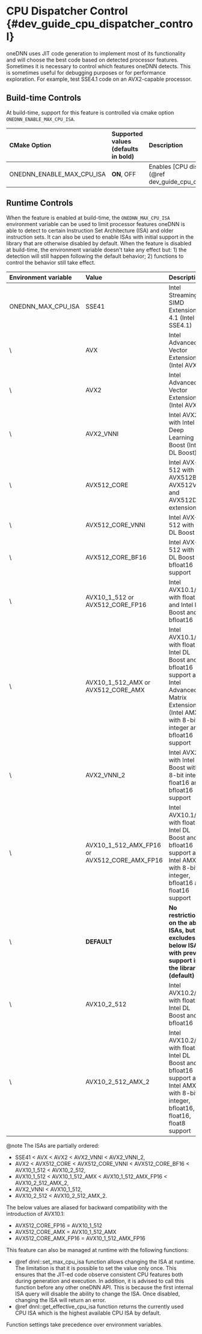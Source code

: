 CPU Dispatcher Control {#dev_guide_cpu_dispatcher_control}
==========================================================

oneDNN uses JIT code generation to implement most of its functionality and will
choose the best code based on detected processor features. Sometimes it is
necessary to control which features oneDNN detects. This is sometimes useful for
debugging purposes or for performance exploration. For example, test SSE4.1 code
on an AVX2-capable processor.

## Build-time Controls

At build-time, support for this feature is controlled via cmake option
`ONEDNN_ENABLE_MAX_CPU_ISA`.

| CMake Option              | Supported values (defaults in bold) | Description                                                              |
|:--------------------------|:------------------------------------|:-------------------------------------------------------------------------|
| ONEDNN_ENABLE_MAX_CPU_ISA | **ON**, OFF                         | Enables [CPU dispatcher controls](@ref dev_guide_cpu_dispatcher_control) |

## Runtime Controls

When the feature is enabled at build-time, the `ONEDNN_MAX_CPU_ISA` environment
variable can be used to limit processor features oneDNN is able to detect to
certain Instruction Set Architecture (ISA) and older instruction sets. It can
also be used to enable ISAs with initial support in the library that are
otherwise disabled by default. When the feature is disabled at build-time, the
environment variable doesn't take any effect but: 1) the detection will still
happen following the default behavior; 2) functions to control the behavior
still take effect.

| Environment variable | Value                                        | Description                                                                                                                                                           |
|:---------------------|:---------------------------------------------|:----------------------------------------------------------------------------------------------------------------------------------------------------------------------|
| ONEDNN_MAX_CPU_ISA   | SSE41                                        | Intel Streaming SIMD Extensions 4.1 (Intel SSE4.1)                                                                                                                    |
| \                    | AVX                                          | Intel Advanced Vector Extensions (Intel AVX)                                                                                                                          |
| \                    | AVX2                                         | Intel Advanced Vector Extensions 2 (Intel AVX2)                                                                                                                       |
| \                    | AVX2_VNNI                                    | Intel AVX2 with Intel Deep Learning Boost (Intel DL Boost)                                                                                                            |
| \                    | AVX512_CORE                                  | Intel AVX-512 with AVX512BW, AVX512VL, and AVX512DQ extensions                                                                                                        |
| \                    | AVX512_CORE_VNNI                             | Intel AVX-512 with Intel DL Boost                                                                                                                                     |
| \                    | AVX512_CORE_BF16                             | Intel AVX-512 with Intel DL Boost and bfloat16 support                                                                                                                |
| \                    | AVX10_1_512 or AVX512_CORE_FP16              | Intel AVX10.1/512 with float16 and Intel DL Boost and bfloat16                                                                                                        |
| \                    | AVX10_1_512_AMX or AVX512_CORE_AMX           | Intel AVX10.1/512 with float16, Intel DL Boost and bfloat16 support and Intel Advanced Matrix Extensions (Intel AMX) with 8-bit integer and bfloat16 support          |
| \                    | AVX2_VNNI_2                                  | Intel AVX2 with Intel DL Boost with 8-bit integer, float16 and bfloat16 support                                                                                       |
| \                    | AVX10_1_512_AMX_FP16 or AVX512_CORE_AMX_FP16 | Intel AVX10.1/512 with float16, Intel DL Boost and bfloat16 support and Intel AMX with 8-bit integer, bfloat16 and float16 support                                    |
| \                    | **DEFAULT**                                  | **No restrictions on the above ISAs, but excludes the below ISAs with preview support in the library (default)**                                                      |
| \                    | AVX10_2_512                                  | Intel AVX10.2/512 with float16, Intel DL Boost and bfloat16                                                                                                           |
| \                    | AVX10_2_512_AMX_2                            | Intel AVX10.2/512 with float16, Intel DL Boost and bfloat16 support and Intel AMX with 8-bit integer, bfloat16, float16, float8 support                               |

@note The ISAs are partially ordered:
* SSE41 < AVX < AVX2 < AVX2_VNNI < AVX2_VNNI_2,
* AVX2 < AVX512_CORE < AVX512_CORE_VNNI < AVX512_CORE_BF16
  < AVX10_1_512 < AVX10_2_512,
* AVX10_1_512 < AVX10_1_512_AMX < AVX10_1_512_AMX_FP16
  < AVX10_2_512_AMX_2,
* AVX2_VNNI < AVX10_1_512,
* AVX10_2_512 < AVX10_2_512_AMX_2.

The below values are aliased for backward compatibility with the introduction of
AVX10.1:
* AVX512_CORE_FP16 = AVX10_1_512
* AVX512_CORE_AMX = AVX10_1_512_AMX
* AVX512_CORE_AMX_FP16 = AVX10_1_512_AMX_FP16

This feature can also be managed at runtime with the following functions:
* @ref dnnl::set_max_cpu_isa function allows changing the ISA at runtime. The
  limitation is that it is possible to set the value only once. This ensures
  that the JIT-ed code observe consistent CPU features both during generation
  and execution. In addition, it is advised to call this function before any
  other oneDNN API. This is because the first internal ISA query will disable
  the ability to change the ISA. Once disabled, changing the ISA will return an
  error.
* @ref dnnl::get_effective_cpu_isa function returns the currently used CPU ISA
  which is the highest available CPU ISA by default.

Function settings take precedence over environment variables.
